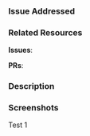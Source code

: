### Issue Addressed

### Related Resources

**Issues**: 

**PRs**:

### Description

### Screenshots

Test 1